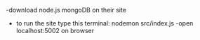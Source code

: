 -download node.js mongoDB on their site
- to run the site type this terminal:
    nodemon src/index.js
-open localhost:5002 on browser


